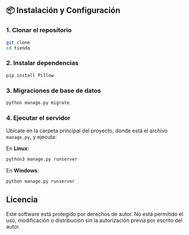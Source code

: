 ## 📦 Instalación y Configuración  

### 1. Clonar el repositorio  
```bash
git clone 
cd tienda  
```
### 2. Instalar dependencias  
```bash	
pip install Pillow
```

### 3. Migraciones de base de datos  
```bash
python manage.py migrate  
```

### 4. Ejecutar el servidor  
Ubícate en la carpeta principal del proyecto, donde está el archivo `manage.py`, y ejecuta:  

En **Linux**:  
```bash
python3 manage.py runserver  
```
En **Windows**:  
```bash
python manage.py runserver  
```

## Licencia
Este software está protegido por derechos de autor. No está permitido el uso, modificación o distribución sin la autorización previa por escrito del autor.